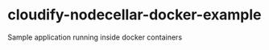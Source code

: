 cloudify-nodecellar-docker-example
==================================

Sample application running inside docker containers
